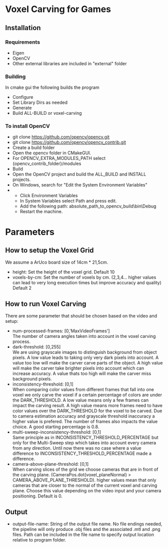 # Voxel Carving for Games
## Installation


### Requirements
- Eigen
- OpenCV
- Other external libraries are included in "external" folder

### Building

In cmake gui the following builds the program
- Configure
- Set Library Dirs as needed
- Generate
- Build ALL-BUILD or voxel-carving


### To install OpenCV
- git clone https://github.com/opencv/opencv.git
- git clone https://github.com/opencv/opencv_contrib.git
- Create a build folder
- Open the opencv folder in CMakeGUI.
- For OPENCV_EXTRA_MODULES_PATH select {opencv_contrib_folder}/modules
- Build
- Open the OpenCV project and build the ALL_BUILD and INSTALL projects.
- On Windows, search for "Edit the System Environment Variables"
- - Click Environment Variables
  - In System Variables select Path and press edit.
  - Add the following path: absolute_path_to_opencv_build\bin\Debug
  - Restart the machine.

# Parameters

## How to setup the Voxel Grid
We assume a ArUco board size of 14cm * 21,5cm.  
- height: Set the height of the voxel grid. Default 10
- voxels-by-cm: Set the number of voxels by cm. (2,3,4... higher values can lead to very long execution times but improve accuracy and quality) Default 2

## How to run Voxel Carving
  
There are some parameter that should be chosen based on the video and setup:
- num-processed-frames: [0,'MaxVideoFrames']  
  The number of camera angles taken into account in the voxel carving process.  
- dark-threshold: [0,255]  
  We are using grayscale images to distinguish background from object pixels. A low value leads to taking only very dark pixels into account. A value too low will make the carver carve parts of the object. A high value will make the carver take brighter pixels into account which can increase accuracy. A value thats too high will make the carver miss background pixels.
- inconsistency-threshold: [0,1]  
  When comparing color values from different frames that fall into one voxel we only carve the voxel if a certain percentage of colors are under the DARK_THRESHOLD. A low value means only a few frames can impact the carving result. A high value means more frames need to have color values over the DARK_THRESHOLD for the voxel to be carved. Due to camera estimation accuracy and grayscale threshold inaccuracy a higher value is prefered.
  The number of frames also impacts the value choice.
  A good starting percentage is 0.8.
- multi-sweep-inconsistency-threshold: [0,1]  
  Same principle as in INCONSISTENCY_THRESHOLD_PERCENTAGE but only for the Multi-Sweep step which takes into account every camera from any direction. Until now there was no case where a value difference to INCONSISTENCY_THRESHOLD_PERCENTAGE made a difference.
- camera-above-plane-threshold: [0,1]  
  When carving slices of the grid we choose cameras that are in front of the carving plane. (CameraPos.dot(voxel_planeNormal) > CAMERA_ABOVE_PLANE_THRESHOLD). higher values mean that only cameras that are closer to the normal of the current voxel and carving plane. Choose this value depending on the video input and your camera positioning. Default is 0.


## Output 
- output-file-name:
  String of the output file name. No file endings needed, the pipeline will only produce .obj files and the associated .mtl and .png files. Path can be included in the file name to specify output location relative to program folder.
  
